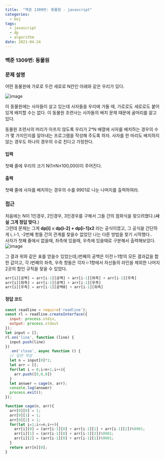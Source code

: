 ```yaml
---
title:  "백준 1309번: 동물원 - javascript"
categories: 
  - boj
tags:
  - javascript
  - dp
  - algorithm
date: 2021-04-24
---
```

### 백준 1309번: 동물원

### 문제 설명   
어떤 동물원에 가로로 두칸 세로로 N칸인 아래와 같은 우리가 있다.

![image](https://user-images.githubusercontent.com/49264011/115945667-abbb7a80-a4f7-11eb-8406-66a5bdb11ce8.png)

이 동물원에는 사자들이 살고 있는데 사자들을 우리에 가둘 때, 가로로도 세로로도 붙어 있게 배치할 수는 없다. 이 동물원 조련사는 사자들의 배치 문제 때문에 골머리를 앓고 있다.

동물원 조련사의 머리가 아프지 않도록 우리가 2*N 배열에 사자를 배치하는 경우의 수가 몇 가지인지를 알아내는 프로그램을 작성해 주도록 하자. 사자를 한 마리도 배치하지 않는 경우도 하나의 경우의 수로 친다고 가정한다.

#### 입력
첫째 줄에 우리의 크기 N(1≤N≤100,000)이 주어진다.

#### 출력
첫째 줄에 사자를 배치하는 경우의 수를 9901로 나눈 나머지를 출력하여라.
### 접근   
처음에는 N이 1인경우, 2인경우, 3인경우를 구해서 그들 간의 점화식을 찾으려했다.(**사실 그게 정답 맞다.**)   
그런데 문제는 그게 **dp[i] = dp[i-2] + dp[i-1]x2** 라는 공식이였고, 그 공식을 간단하게 i, i-1, -2번째 항들 간의 관계를 찾을수 없었던 나는 다른 방법을 찾기 시작했다..   
사자가 첫째 줄에서 없을때, 좌측에 있을때, 우측에 있을때로 구분해서 출력해보았다.
![image](https://user-images.githubusercontent.com/49264011/115945679-baa22d00-a4f7-11eb-9d1c-585d0dbb4341.png)   

그 결과 위와 같은 표를 얻을수 있었는데,i번째의 공백은 이전 i-1항의 모든 결과값을 합한 값이고, 각 i번째의 좌측, 우측 항들은 각자 i-1항에서 자신들의 라인을 제외한 나머지 2곳의 합인 규칙을 찾을 수 있었다.

```js
arr[i][공백] = arr[i-1][공백] + arr[i-1][좌측] + arr[i-1][우측]
arr[i][좌측] = arr[i-1][공백] + arr[i-1][우측]
arr[i][우측] = arr[i-1][공백0] + arr[i-1][좌측]
```


#### 정답 코드
```js
const readline = require('readline');
const rl = readline.createInterface({
  input: process.stdin,
  output: process.stdout
});
let input = [];
rl.on('line', function (line) {
  input.push(line)
})
  .on('close', async function () {
  // 답안 작성
  let n = input[0]*1;
  let arr = [];
  for(let i = 0;i<n+1;i++){
    arr.push([0,0,0])
  }
  let answer = cage(n, arr);
  console.log(answer)
  process.exit();
});

function cage(n, arr){
  arr[0][0] = 1;
  arr[0][1] = 1;
  arr[0][2] = 1;  
  for(let i=1;i<=n;i++){    
    arr[i][0] = (arr[i-1][0] + arr[i-1][1] + arr[i-1][2])%9901;
    arr[i][1] = (arr[i-1][0] + arr[i-1][2])%9901;
    arr[i][2] = (arr[i-1][0] + arr[i-1][1])%9901;    
  }
  return arr[n][0];
}
```